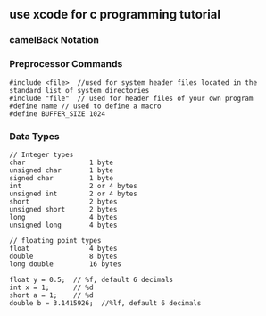 ## use xcode for c programming tutorial  
### camelBack Notation  
### Preprocessor Commands  
~~~~
#include <file>  //used for system header files located in the standard list of system directories  
#include "file"  // used for header files of your own program
#define name // used to define a macro
#define BUFFER_SIZE 1024
~~~~
### Data Types  
~~~~
// Integer types
char 				1 byte
unsigned char		1 byte
signed char			1 byte
int 				2 or 4 bytes
unsigned int 		2 or 4 bytes
short				2 bytes
unsigned short		2 bytes
long				4 bytes
unsigned long		4 bytes

// floating point types
float 				4 bytes
double 				8 bytes
long double 		16 bytes

float y = 0.5;  // %f, default 6 decimals
int x = 1;      // %d
short a = 1;    // %d
double b = 3.1415926;  //%lf, default 6 decimals
~~~~